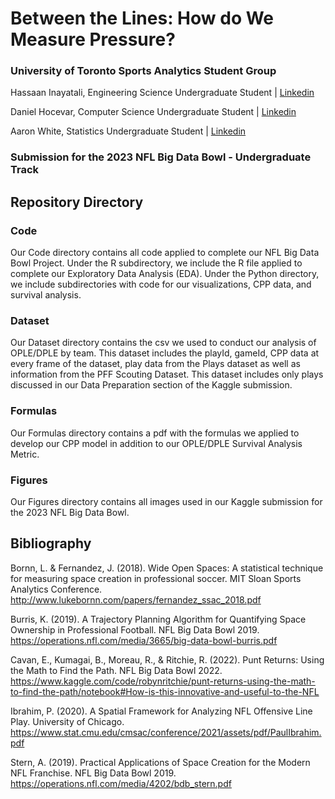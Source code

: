 # Between the Lines: How do We Measure Pressure?

### University of Toronto Sports Analytics Student Group

Hassaan Inayatali, Engineering Science Undergraduate Student | [Linkedin](https://www.linkedin.com/in/hassaan-inayatali-92b8a818b/)

Daniel Hocevar, Computer Science Undergraduate Student | [Linkedin](https://www.linkedin.com/in/danielhocevar/)

Aaron White, Statistics Undergraduate Student | [Linkedin](https://www.linkedin.com/in/white-aaron/)

### Submission for the 2023 NFL Big Data Bowl - Undergraduate Track

## Repository Directory

### Code

Our Code directory contains all code applied to complete our NFL Big Data Bowl Project. Under the R subdirectory, we include the R file applied to complete our Exploratory Data Analysis (EDA). Under the Python directory, we include subdirectories with code for our visualizations, CPP data, and survival analysis.

### Dataset

Our Dataset directory contains the csv we used to conduct our analysis of OPLE/DPLE by team. This dataset includes the playId, gameId, CPP data at every frame of the dataset, play data from the Plays dataset as well as information from the PFF Scouting Dataset. This dataset includes only plays discussed in our Data Preparation section of the Kaggle submission.

### Formulas

Our Formulas directory contains a pdf with the formulas we applied to develop our CPP model in addition to our OPLE/DPLE Survival Analysis Metric.

### Figures

Our Figures directory contains all images used in our Kaggle submission for the 2023 NFL Big Data Bowl.

## Bibliography

Bornn, L. & Fernandez, J. (2018). Wide Open Spaces: A statistical technique for measuring space creation in professional soccer. MIT Sloan Sports Analytics Conference. http://www.lukebornn.com/papers/fernandez_ssac_2018.pdf

Burris, K. (2019). A Trajectory Planning Algorithm for Quantifying Space Ownership in Professional Football. NFL Big Data Bowl 2019. https://operations.nfl.com/media/3665/big-data-bowl-burris.pdf

Cavan, E., Kumagai, B., Moreau, R., & Ritchie, R. (2022). Punt Returns: Using the Math to Find the Path. NFL Big Data Bowl 2022. https://www.kaggle.com/code/robynritchie/punt-returns-using-the-math-to-find-the-path/notebook#How-is-this-innovative-and-useful-to-the-NFL

Ibrahim, P. (2020). A Spatial Framework for Analyzing NFL Offensive Line Play. University of Chicago. https://www.stat.cmu.edu/cmsac/conference/2021/assets/pdf/PaulIbrahim.pdf

Stern, A. (2019). Practical Applications of Space Creation for the Modern NFL Franchise. NFL Big Data Bowl 2019. https://operations.nfl.com/media/4202/bdb_stern.pdf
